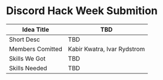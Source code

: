 # Discord Hack Week Submition

| Idea Title       | TBD                         |
|------------------|-----------------------------|
| Short Desc       | TBD                         |
| Members Comitted | Kabir Kwatra, Ivar Rydstrom |
| Skills We Got    | TBD                         |
| Skills Needed    | TBD                         |
